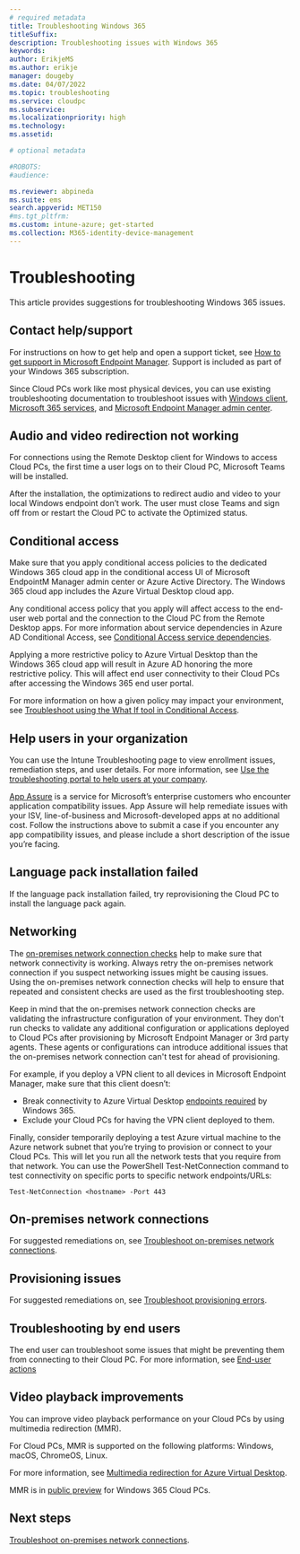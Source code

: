 ```yaml
---
# required metadata
title: Troubleshooting Windows 365
titleSuffix:
description: Troubleshooting issues with Windows 365
keywords:
author: ErikjeMS  
ms.author: erikje
manager: dougeby
ms.date: 04/07/2022
ms.topic: troubleshooting
ms.service: cloudpc
ms.subservice: 
ms.localizationpriority: high
ms.technology:
ms.assetid: 

# optional metadata

#ROBOTS:
#audience:

ms.reviewer: abpineda
ms.suite: ems
search.appverid: MET150
#ms.tgt_pltfrm:
ms.custom: intune-azure; get-started
ms.collection: M365-identity-device-management
---
```


# Troubleshooting

This article provides suggestions for troubleshooting Windows 365 issues.

## Contact help/support

For instructions on how to get help and open a support ticket, see  [How to get support in Microsoft Endpoint Manager](/mem/get-support). Support is included as part of your Windows 365 subscription.

Since Cloud PCs work like most physical devices, you can use existing troubleshooting documentation to troubleshoot issues with [Windows client](/troubleshoot/windows-client/welcome-windows-client), [Microsoft 365 services](/microsoft-365/), and [Microsoft Endpoint Manager admin center](/mem/get-support).

## Audio and video redirection not working

For connections using the Remote Desktop client for Windows to access Cloud PCs, the first time a user logs on to their Cloud PC, Microsoft Teams will be installed.

After the installation, the optimizations to redirect audio and video to your local Windows endpoint don’t work. The user must close Teams and sign off from or restart the Cloud PC to activate the Optimized status.

## Conditional access

Make sure that you apply conditional access policies to the dedicated Windows 365 cloud app in the conditional access UI of Microsoft EndpointM Manager admin center or Azure Active Directory. The Windows 365 cloud app includes the Azure Virtual Desktop cloud app.

Any conditional access policy that you apply will affect access to the end-user web portal and the connection to the Cloud PC from the Remote Desktop apps. For more information about service dependencies in Azure AD Conditional Access, see [Conditional Access service dependencies](/azure/active-directory/conditional-access/service-dependencies).

Applying a more restrictive policy to Azure Virtual Desktop than the Windows 365 cloud app will result in Azure AD honoring the more restrictive policy. This will affect end user connectivity to their Cloud PCs after accessing the Windows 365 end user portal.

For more information on how a given policy may impact your environment, see [Troubleshoot using the What If tool in Conditional Access](/azure/active-directory/conditional-access/what-if-tool).

## Help users in your organization

You can use the Intune Troubleshooting page to view enrollment issues, remediation steps, and user details. For more information, see [Use the troubleshooting portal to help users at your company](/mem/intune/fundamentals/help-desk-operators).

[App Assure](https://www.microsoft.com/fasttrack/microsoft-365/app-assure) is a service for Microsoft’s enterprise customers who encounter application compatibility issues. App Assure will help remediate issues with your ISV, line-of-business and Microsoft-developed apps at no additional cost. Follow the instructions above to submit a case if you encounter any app compatibility issues, and please include a short description of the issue you’re facing.

## Language pack installation failed

If the language pack installation failed, try reprovisioning the Cloud PC to install the language pack again.

## Networking

The [on-premises network connection checks](health-checks.md) help to make sure that network connectivity is working. Always retry the on-premises network connection if you suspect networking issues might be causing issues. Using the on-premises network connection checks will help to ensure that repeated and consistent checks are used as the first troubleshooting step.

Keep in mind that the on-premises network connection checks are validating the infrastructure configuration of your environment. They don't run checks to validate any additional configuration or applications deployed to Cloud PCs after provisioning by Microsoft Endpoint Manager or 3rd party agents. These agents or configurations can introduce additional issues that the on-premises network connection can't test for ahead of provisioning.

For example, if you deploy a VPN client to all devices in Microsoft Endpoint Manager, make sure that this client doesn’t:

- Break connectivity to Azure Virtual Desktop [endpoints required](requirements-network.md) by Windows 365.
- Exclude your Cloud PCs for having the VPN client deployed to them.

Finally, consider temporarily deploying a test Azure virtual machine to the Azure network subnet that you’re trying to provision or connect to your Cloud PCs. This will let you run all the network tests that you require from that network. You can use the PowerShell Test-NetConnection command to test connectivity on specific ports to specific network endpoints/URLs:

```Test-NetConnection <hostname> -Port 443```

## On-premises network connections

For suggested remediations on, see [Troubleshoot on-premises network connections](troubleshoot-on-premises-network-connection.md).

## Provisioning issues

For suggested remediations on, see [Troubleshoot provisioning errors](provisioning-errors.md).

## Troubleshooting by end users

The end user can troubleshoot some issues that might be preventing them from connecting to their Cloud PC. For more information, see [End-user actions](../end-user-access-cloud-pc.md#end-user-actions)

## Video playback improvements

You can improve video playback performance on your Cloud PCs by using multimedia redirection (MMR).

For Cloud PCs, MMR is supported on the following platforms: Windows, macOS, ChromeOS, Linux.

For more information, see [Multimedia redirection for Azure Virtual Desktop](/azure/virtual-desktop/multimedia-redirection).

MMR is in [public preview](/windows-365/public-preview) for Windows 365 Cloud PCs.


<!-- ########################## -->
## Next steps

[Troubleshoot on-premises network connections](troubleshoot-on-premises-network-connection.md).
